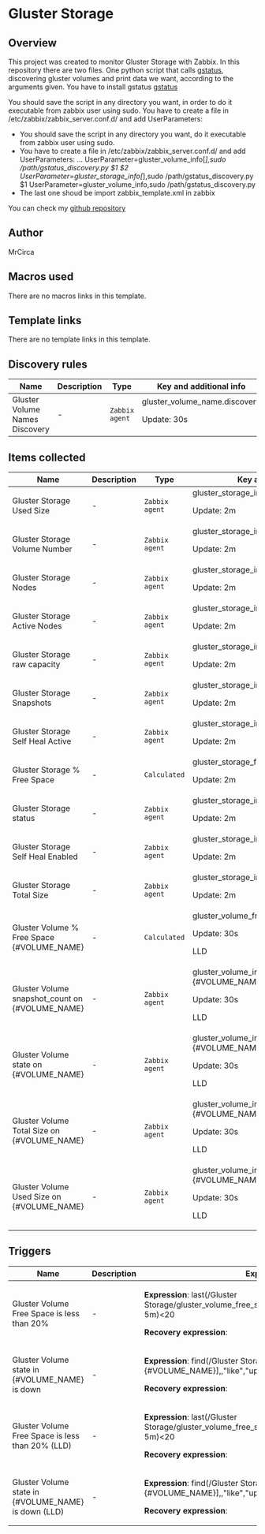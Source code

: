 # Gluster Storage

## Overview

 This project was created to monitor Gluster Storage with Zabbix. In this repository there are two files. One python script that calls [gstatus](https://github.com/gluster/gstatus), discovering gluster volumes and print data we want, according to the arguments given. You have to install gstatus [gstatus](https://github.com/gluster/gstatus)


You should save the script in any directory you want, in order to do it executable from zabbix user using sudo. You have to create a file in /etc/zabbix/zabbix\_server.conf.d/ and add UserParameters:


* You should save the script in any directory you want, do it executable from zabbix user using sudo.
* You have to create a file in /etc/zabbix/zabbix\_server.conf.d/ and add UserParameters: ... UserParameter=gluster\_volume\_info[*],sudo /path/gstatus\_discovery.py $1 $2 UserParameter=gluster\_storage\_info[*],sudo /path/gstatus\_discovery.py $1 UserParameter=gluster\_volume\_info,sudo /path/gstatus\_discovery.py
* The last one shoud be import zabbix\_template.xml in zabbix


You can check my [github repository](https://github.com/MrCirca/zabbix-glusterfs)



## Author

MrCirca

## Macros used

There are no macros links in this template.

## Template links

There are no template links in this template.

## Discovery rules

|Name|Description|Type|Key and additional info|
|----|-----------|----|----|
|Gluster Volume Names Discovery|<p>-</p>|`Zabbix agent`|gluster_volume_name.discovery<p>Update: 30s</p>|
## Items collected

|Name|Description|Type|Key and additional info|
|----|-----------|----|----|
|Gluster Storage Used Size|<p>-</p>|`Zabbix agent`|gluster_storage_info["used_capacity"]<p>Update: 2m</p>|
|Gluster Storage Volume Number|<p>-</p>|`Zabbix agent`|gluster_storage_info["volume_count"]<p>Update: 2m</p>|
|Gluster Storage Nodes|<p>-</p>|`Zabbix agent`|gluster_storage_info["node_count"]<p>Update: 2m</p>|
|Gluster Storage Active Nodes|<p>-</p>|`Zabbix agent`|gluster_storage_info["nodes_active"]<p>Update: 2m</p>|
|Gluster Storage raw capacity|<p>-</p>|`Zabbix agent`|gluster_storage_info["raw_capacity"]<p>Update: 2m</p>|
|Gluster Storage Snapshots|<p>-</p>|`Zabbix agent`|gluster_storage_info["snapshot_count"]<p>Update: 2m</p>|
|Gluster Storage Self Heal Active|<p>-</p>|`Zabbix agent`|gluster_storage_info["sh_active"]<p>Update: 2m</p>|
|Gluster Storage % Free Space|<p>-</p>|`Calculated`|gluster_storage_free_space<p>Update: 2m</p>|
|Gluster Storage status|<p>-</p>|`Zabbix agent`|gluster_storage_info["status"]<p>Update: 2m</p>|
|Gluster Storage Self Heal Enabled|<p>-</p>|`Zabbix agent`|gluster_storage_info["sh_enabled"]<p>Update: 2m</p>|
|Gluster Storage Total Size|<p>-</p>|`Zabbix agent`|gluster_storage_info["usable_capacity"]<p>Update: 2m</p>|
|Gluster Volume % Free Space {#VOLUME_NAME}|<p>-</p>|`Calculated`|gluster_volume_free_space[{#VOLUME_NAME}]<p>Update: 30s</p><p>LLD</p>|
|Gluster Volume snapshot_count on {#VOLUME_NAME}|<p>-</p>|`Zabbix agent`|gluster_volume_info["snapshot_count",{#VOLUME_NAME}]<p>Update: 30s</p><p>LLD</p>|
|Gluster Volume state on {#VOLUME_NAME}|<p>-</p>|`Zabbix agent`|gluster_volume_info["state",{#VOLUME_NAME}]<p>Update: 30s</p><p>LLD</p>|
|Gluster Volume Total Size on {#VOLUME_NAME}|<p>-</p>|`Zabbix agent`|gluster_volume_info["usable_capacity",{#VOLUME_NAME}]<p>Update: 30s</p><p>LLD</p>|
|Gluster Volume Used Size on {#VOLUME_NAME}|<p>-</p>|`Zabbix agent`|gluster_volume_info["used_capacity",{#VOLUME_NAME}]<p>Update: 30s</p><p>LLD</p>|
## Triggers

|Name|Description|Expression|Priority|
|----|-----------|----------|--------|
|Gluster Volume Free Space is less than 20%|<p>-</p>|<p>**Expression**: last(/Gluster Storage/gluster_volume_free_space[{#VOLUME_NAME}],#1:now-5m)<20</p><p>**Recovery expression**: </p>|warning|
|Gluster Volume state in {#VOLUME_NAME} is down|<p>-</p>|<p>**Expression**: find(/Gluster Storage/gluster_volume_info["state",{#VOLUME_NAME}],,"like","up")=0</p><p>**Recovery expression**: </p>|warning|
|Gluster Volume Free Space is less than 20% (LLD)|<p>-</p>|<p>**Expression**: last(/Gluster Storage/gluster_volume_free_space[{#VOLUME_NAME}],#1:now-5m)<20</p><p>**Recovery expression**: </p>|warning|
|Gluster Volume state in {#VOLUME_NAME} is down (LLD)|<p>-</p>|<p>**Expression**: find(/Gluster Storage/gluster_volume_info["state",{#VOLUME_NAME}],,"like","up")=0</p><p>**Recovery expression**: </p>|warning|
